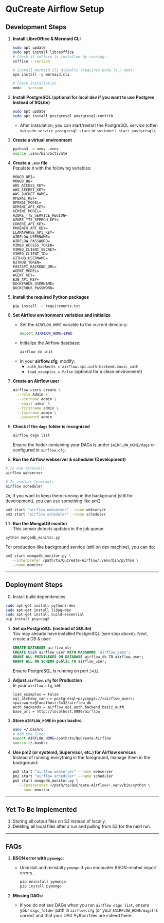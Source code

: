 # QuCreate Airflow Setup

## Development Steps

1. **Install LibreOffice & Mermaid CLI**  
   ```bash
   sudo apt update
   sudo apt install libreoffice
   # Check if soffice is installed by running:
   soffice --version

   # Install mermaid.cli globally (requires Node.js / npm):
   npm install -g mermaid.cli

   # Check installation
   mmdc --version
   ```

2. **Install PostgreSQL (optional for local dev if you want to use Postgres instead of SQLite)**  
   ```bash
   sudo apt update
   sudo apt install postgresql postgresql-contrib
   ```
   - After installation, you can start/restart the PostgreSQL service (often via `sudo service postgresql start` or `systemctl start postgresql`).

4. **Create a virtual environment**  
   ```bash
   python3 -m venv .venv
   source .venv/bin/activate
   ```

5. **Create a `.env` file**  
   Populate it with the following variables:
   ```
   MONGO_URI=
   MONGO_DB=
   AWS_ACCESS_KEY=
   AWS_SECRET_KEY=
   AWS_BUCKET_NAME=
   OPENAI_KEY=
   OPENAI_MODEL=
   GEMINI_API_KEY=
   GEMINI_MODEL=
   AZURE_TTS_SERVICE_REGION=
   AZURE_TTS_SPEECH_KEY=
   COHERE_API_KEY=
   PHOENIX_API_KEY=
   LLAMAPARSE_API_KEY=
   AIRFLOW_USERNAME=
   AIRFLOW_PASSWORD=
   VIMEO_ACCESS_TOKEN=
   VIMEO_CLIENT_SECRET=
   VIMEO_CLIENT_ID=
   GITHUB_USERNAME=
   GITHUB_TOKEN=
   FASTAPI_BACKEND_URL=
   AGENT_MODEL=
   AGENT_KEY=
   E2B_API_KEY=
   DOCKERHUB_USERNAME=
   DOCKERHUB_PASSWORD=
   ```

6. **Install the required Python packages**  
   ```bash
   pip install -r requirements.txt
   ```

7. **Set Airflow environment variables and initialize**  
   - Set the `AIRFLOW_HOME` variable to the current directory:
     ```bash
     export AIRFLOW_HOME=$PWD
     ```
   - Initialize the Airflow database:
     ```bash
     airflow db init
     ```
   - In your **airflow.cfg**, modify:
     - `auth_backends = airflow.api.auth.backend.basic_auth`
     - `load_examples = False` (optional for a clean environment)

8. **Create an Airflow user**  
   ```bash
   airflow users create \
     --role Admin \
     --username admin \
     --email admin \
     --firstname admin \
     --lastname admin \
     --password admin
   ```

9. **Check if the `dags` folder is recognized**  
   ```bash
   airflow dags list
   ```
   Ensure the folder containing your DAGs is under `$AIRFLOW_HOME/dags` or configured in `airflow.cfg`.

10. **Run the Airflow webserver & scheduler (Development)**  
   ```bash
   # In one terminal:
   airflow webserver
   
   # In another terminal:
   airflow scheduler
   ```
   Or, if you want to keep them running in the background (still for development), you can use something like [pm2](https://pm2.keymetrics.io/):
   ```bash
   pm2 start "airflow webserver" --name webserver
   pm2 start "airflow scheduler" --name scheduler
   ```

11. **Run the MongoDB monitor**  
   This sensor detects updates in the job queue:
   ```bash
   python mongodb_monitor.py
   ```
   For production-like background service (still on dev machine), you can do:
   ```bash
   pm2 start mongodb_monitor.py \
      --interpreter /path/to/QuCreate-Airflow/.venv/bin/python \
      --name monitor
   ```

---

## Deployment Steps

0. Install build dependencies:
```bash
sudo apt-get install python3-dev
sudo apt-get install libpq-dev
sudo apt-get install build-essential
pip install psycopg2
```

1. **Set up PostgreSQL (instead of SQLite)**  
   You may already have installed PostgreSQL (see step above). Next, create a DB & user:  
   ```sql
   CREATE DATABASE airflow_db;
   CREATE USER airflow_user WITH PASSWORD 'airflow_pass';
   GRANT ALL PRIVILEGES ON DATABASE airflow_db TO airflow_user;
   GRANT ALL ON SCHEMA public TO airflow_user;
   ```
   Ensure PostgreSQL is running on port `5432`.  

2. **Adjust `airflow.cfg` for Production**  
   In your `airflow.cfg`, set:
   ```
   load_examples = False
   sql_alchemy_conn = postgresql+psycopg2://<airflow_user>:<password>@localhost:5432/airflow_db
   auth_backends = airflow.api.auth.backend.basic_auth
   base_url = http://localhost:8080/airflow
   ```

4. **Store `AIRFLOW_HOME` in your bashrc**  
   ```bash
   nano ~/.bashrc
   # Add the line:
   export AIRFLOW_HOME=/path/to/QuCreate-Airflow
   source ~/.bashrc
   ```

5. **Use pm2 (or systemd, Supervisor, etc.) for Airflow services**  
   Instead of running everything in the foreground, manage them in the background:
   ```bash
   pm2 start "airflow webserver" --name webserver
   pm2 start "airflow scheduler" --name scheduler
   pm2 start mongodb_monitor.py \
      --interpreter </path/to/QuCreate-Airflow/>.venv/bin/python \
      --name monitor
   ```


---

## Yet To Be Implemented

1. Storing all output files on S3 instead of locally.  
2. Deleting all local files after a run and pulling from S3 for the next run.

---

## FAQs

1. **BSON error with `pymongo`:**  
   - Uninstall and reinstall `pymongo` if you encounter BSON-related import errors.
     ```bash
     pip uninstall pymongo
     pip install pymongo
     ```

2. **Missing DAGs:**  
   - If you do not see DAGs when you run `airflow dags list`, ensure your `dags_folder` path in `airflow.cfg` (or your `$AIRFLOW_HOME/dags`) is correct and that your DAG Python files are indeed there.
